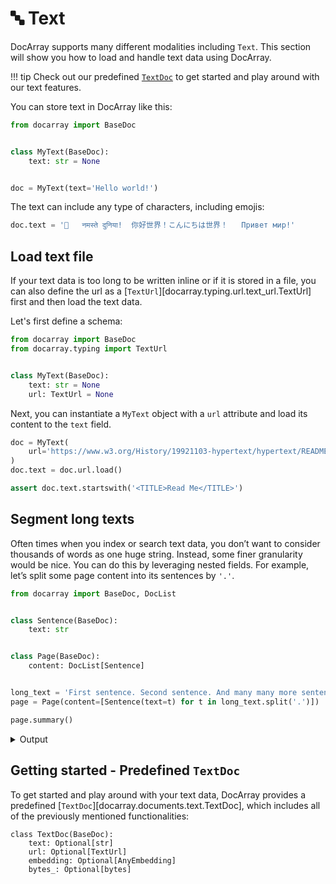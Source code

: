 
# 🔤 Text

DocArray supports many different modalities including `Text`.
This section will show you how to load and handle text data using DocArray.

!!! tip
    Check out our predefined [`TextDoc`](#getting-started-predefined-textdoc) to get started and play around with our text features.

You can store text in DocArray like this:

```python
from docarray import BaseDoc


class MyText(BaseDoc):
    text: str = None


doc = MyText(text='Hello world!')
```

The text can include any type of characters, including emojis:

```python
doc.text = '👋	नमस्ते दुनिया!	你好世界！こんにちは世界！	Привет мир!'
```

## Load text file

If your text data is too long to be written inline or if it is stored in a file, you can also define the url as a [`TextUrl`][docarray.typing.url.text_url.TextUrl] first and then load the text data.

Let's first define a schema:

```python
from docarray import BaseDoc
from docarray.typing import TextUrl


class MyText(BaseDoc):
    text: str = None
    url: TextUrl = None
```
Next, you can instantiate a `MyText` object with a `url` attribute and load its content to the `text` field.
```python
doc = MyText(
    url='https://www.w3.org/History/19921103-hypertext/hypertext/README.html',
)
doc.text = doc.url.load()

assert doc.text.startswith('<TITLE>Read Me</TITLE>')
```

##  Segment long texts

Often times when you index or search text data, you don’t want to consider thousands of words as one huge string. 
Instead, some finer granularity would be nice. You can do this by leveraging nested fields. For example, let’s split some page content into its sentences by `'.'`.

```python
from docarray import BaseDoc, DocList


class Sentence(BaseDoc):
    text: str


class Page(BaseDoc):
    content: DocList[Sentence]


long_text = 'First sentence. Second sentence. And many many more sentences.'
page = Page(content=[Sentence(text=t) for t in long_text.split('.')])

page.summary()
```
<details>
    <summary>Output</summary>
    ``` { .text .no-copy }
    📄 Page : 13d909a ...
    └── 💠 content: DocList[Sentence]
        ├── 📄 Sentence : 6725382 ...
        │   ╭────────────────┬─────────────────────╮
        │   │ Attribute      │ Value               │
        │   ├────────────────┼─────────────────────┤
        │   │ text: str      │ First sentence      │
        │   ╰────────────────┴─────────────────────╯
        ├── 📄 Sentence : 17a934c ...
        │   ╭───────────────┬──────────────────────╮
        │   │ Attribute     │ Value                │
        │   ├───────────────┼──────────────────────┤
        │   │ text: str     │  Second sentence     │
        │   ╰───────────────┴──────────────────────╯
        └── ... 2 more Sentence documents
    ```
</details>

## Getting started - Predefined `TextDoc`

To get started and play around with your text data, DocArray provides a predefined [`TextDoc`][docarray.documents.text.TextDoc], which includes all of the previously mentioned functionalities:

``` { .python }
class TextDoc(BaseDoc):
    text: Optional[str]
    url: Optional[TextUrl]
    embedding: Optional[AnyEmbedding]
    bytes_: Optional[bytes]
```

